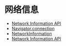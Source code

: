 # 网络信息

- [Network Information API](https://wicg.github.io/netinfo/)
- [Navigator.connection](https://developer.mozilla.org/en-US/docs/Web/API/Navigator/connection)
- [NetworkInformation](https://developer.mozilla.org/en-US/docs/Web/API/NetworkInformation)
- [Network Information API](https://caniuse.com/#search=network)
